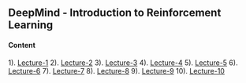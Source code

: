 ## DeepMind - Introduction to Reinforcement Learning

#### Content

1). [Lecture-1](https://www.youtube.com/watch?v=2pWv7GOvuf0&list=PLqYmG7hTraZDM-OYHWgPebj2MfCFzFObQ&index=1)
2). [Lecture-2](https://www.youtube.com/watch?v=lfHX2hHRMVQ&list=PLqYmG7hTraZDM-OYHWgPebj2MfCFzFObQ&index=2&t=2705s)
3). [Lecture-3](https://www.youtube.com/watch?v=Nd1-UUMVfz4&list=PLqYmG7hTraZDM-OYHWgPebj2MfCFzFObQ&index=3)
4). [Lecture-4](https://www.youtube.com/watch?v=PnHCvfgC_ZA&list=PLqYmG7hTraZDM-OYHWgPebj2MfCFzFObQ&index=4)
5). [Lecture-5](https://www.youtube.com/watch?v=0g4j2k_Ggc4&list=PLqYmG7hTraZDM-OYHWgPebj2MfCFzFObQ&index=5)
6). [Lecture-6](https://www.youtube.com/watch?v=UoPei5o4fps&list=PLqYmG7hTraZDM-OYHWgPebj2MfCFzFObQ&index=6)
7). [Lecture-7](https://www.youtube.com/watch?v=KHZVXao4qXs&list=PLqYmG7hTraZDM-OYHWgPebj2MfCFzFObQ&index=7)
8). [Lecture-8](https://www.youtube.com/watch?v=ItMutbeOHtc&list=PLqYmG7hTraZDM-OYHWgPebj2MfCFzFObQ&index=8)
9). [Lecture-9](https://www.youtube.com/watch?v=sGuiWX07sKw&list=PLqYmG7hTraZDM-OYHWgPebj2MfCFzFObQ&index=9)
10). [Lecture-10](https://www.youtube.com/watch?v=kZ_AUmFcZtk&list=PLqYmG7hTraZDM-OYHWgPebj2MfCFzFObQ&index=10)